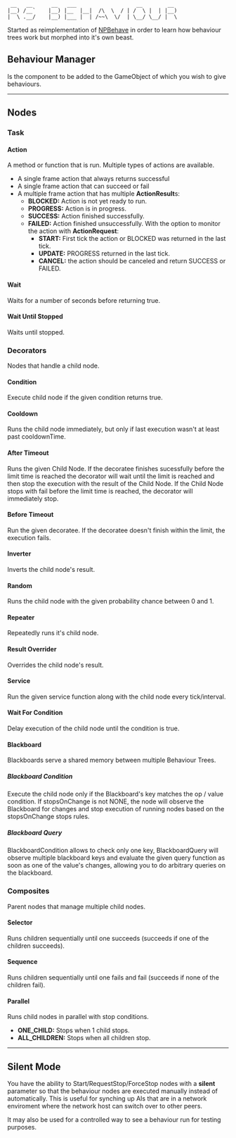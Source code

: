 ```
 __   __      __   ___                   __        __
|__) /__`    |__) |__  |__|  /\  \  / | /  \ |  | |__)
|  \ .__/    |__) |___ |  | /~~\  \/  | \__/ \__/ |  \
```
Started as reimplementation of [NPBehave](https://github.com/meniku/NPBehave) in order to learn how behaviour trees work but morphed into it's own beast.


## Behaviour Manager
Is the component to be added to the GameObject of which you wish to give behaviours. 

----------

## Nodes

### Task
#### Action
A method or function that is run. Multiple types of actions are available.
* A single frame action that always returns successful
* A single frame action that can succeed or fail
* A multiple frame action that has multiple **ActionResult**s:
    - **BLOCKED:** Action is not yet ready to run.
    - **PROGRESS:** Action is in progress.
    - **SUCCESS:** Action finished successfully.
    - **FAILED:** Action finished unsuccessfully.
    With the option to monitor the action with **ActionRequest**:
        - **START:** First tick the action or BLOCKED was returned in the last tick.
        - **UPDATE:** PROGRESS returned in the last tick.
        - **CANCEL:** the action should be canceled and return SUCCESS or FAILED.
#### Wait
Waits for a number of seconds before returning true.

#### Wait Until Stopped
Waits until stopped.

### Decorators
Nodes that handle a child node.

#### Condition
Execute child node if the given condition returns true.

#### Cooldown
Runs the child node immediately, but only if last execution wasn't at least past cooldownTime.

#### After Timeout
Runs the given Child Node. If the decoratee finishes sucessfully before the limit time is reached the decorator will wait until the limit is reached and then stop the execution with the result of the Child Node. If the Child Node stops with fail before the limit time is reached, the decorator will immediately stop.

#### Before Timeout
Run the given decoratee. If the decoratee doesn't finish within the limit, the execution fails.

#### Inverter
Inverts the child node's result.

#### Random
Runs the child node with the given probability chance between 0 and 1.

#### Repeater
Repeatedly runs it's child node.

#### Result Overrider
Overrides the child node's result.

#### Service
Run the given service function along with the child node every tick/interval.

#### Wait For Condition
Delay execution of the child node until the condition is true.

#### Blackboard
Blackboards serve a shared memory between multiple Behaviour Trees.

##### Blackboard Condition
Execute the child node only if the Blackboard's key matches the op / value condition. If stopsOnChange is not NONE, the node will observe the Blackboard for changes and stop execution of running nodes based on the stopsOnChange stops rules.

##### Blackboard Query
BlackboardCondition allows to check only one key, BlackboardQuery will observe multiple blackboard keys and evaluate the given query function as soon as one of the value's changes, allowing you to do arbitrary queries on the blackboard. 

### Composites
Parent nodes that manage multiple child nodes.

#### Selector
Runs children sequentially until one succeeds (succeeds if one of the children succeeds).

#### Sequence
Runs children sequentially until one fails and fail (succeeds if none of the children fail).

#### Parallel
Runs child nodes in parallel with stop conditions.
* **ONE_CHILD:** Stops when 1 child stops.
* **ALL_CHILDREN:** Stops when all children stop.

----------

## Silent Mode
You have the ability to Start/RequestStop/ForceStop nodes with a **silent**
parameter so that the behaviour nodes are executed manually instead of automatically. This is useful for synching up AIs that are in a network enviroment where
the network host can switch over to other peers.

It may also be used for a controlled way to see a behaviour run for testing
purposes.

